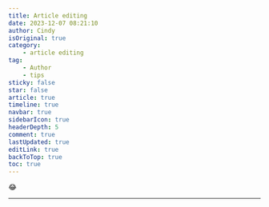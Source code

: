 ```yaml
---
title: Article editing
date: 2023-12-07 08:21:10
author: Cindy
isOriginal: true
category: 
    - article editing
tag:
    - Author
    - tips
sticky: false
star: false
article: true
timeline: true
navbar: true
sidebarIcon: true
headerDepth: 5
comment: true
lastUpdated: true
editLink: true
backToTop: true
toc: true
---
```


😂

---

